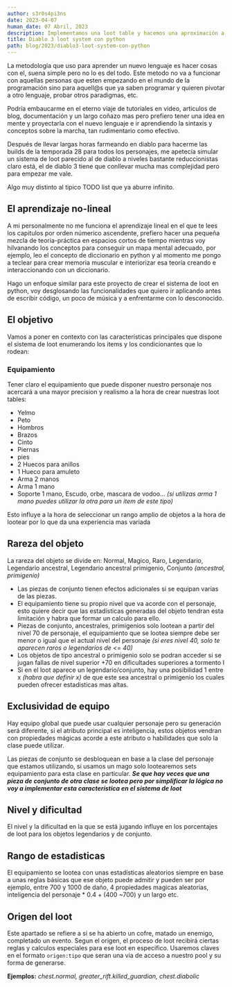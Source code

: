 ```yaml
---
author: s3r0s4pi3ns
date: 2023-04-07
human_date: 07 Abril, 2023
description: Implementamos una loot table y hacemos una aproximación a traves de código de como se podría construir el sistema que utiliza diablo 3 a la hora de lootear equipamiento y objetos.
title: Diablo 3 loot system con python
path: blog/2023/diablo3-loot-system-con-python
---
```


La metodología que uso para aprender un nuevo lenguaje es hacer cosas con el, suena simple pero no lo es del todo. Este metodo no va a funcionar con aquellas personas que esten empezando en el mundo de la programación sino para aquell@s que ya saben programar y quieren pivotar a otro lenguaje, probar otros paradigmas, etc.

Podría embaucarme en el eterno viaje de tutoriales en video, articulos de blog, documentación y un largo coñazo mas pero prefiero tener una idea en mente y proyectarla con el nuevo lenguaje e ir aprendiendo la sintaxis y conceptos sobre la marcha, tan rudimentario como efectivo.

Después de llevar largas horas farmeando en diablo para hacerme las builds de la temporada 28 para todos los personajes, me apetecía simular un sistema de loot parecido al de diablo a niveles bastante reduccionistas claro está, el de diablo 3 tiene que conllevar mucha mas complejidad pero para empezar me vale.

Algo muy distinto al tipico TODO list que ya aburre infinito.

## El aprendizaje no-lineal

A mi personalmente no me funciona el aprendizaje lineal en el que te lees los capitulos por orden númerico ascendente, prefiero hacer una pequeña mezcla de teoria-práctica en espacios cortos de tiempo mientras voy hilvanando los conceptos para conseguir un mapa mental adecuado, por ejemplo, leo el concepto de diccionario en python y al momento me pongo a teclear para crear memoria muscular e interiorizar esa teoría creando e interaccionando con un diccionario.

Hago un enfoque similar para este proyecto de crear el sistema de loot en python, voy desglosando las funcionalidades que quiero ir aplicando antes de escribir código, un poco de música y a enfrentarme con lo desconocido.

## El objetivo

Vamos a poner en contexto con las características principales que dispone el sistema de loot enumerando los items y los condicionantes que lo rodean:

### Equipamiento

Tener claro el equipamiento que puede disponer nuestro personaje nos acercará a una mayor precision y realismo a la hora de crear nuestras loot tables:

- Yelmo
- Peto
- Hombros
- Brazos
- Cinto
- Piernas
- pies
- 2 Huecos para anillos
- 1 Hueco para amuleto
- Arma 2 manos
- Arma 1 mano
- Soporte 1 mano, Escudo, orbe, mascara de vodoo... _(si utilizas arma 1 mano puedes utilizar la otra para un item de este tipo)_

Esto influye a la hora de seleccionar un rango amplio de objetos a la hora de lootear por lo que da una experiencia mas variada

## Rareza del objeto

La rareza del objeto se divide en:
Normal, Magico, Raro, Legendario, Legendario ancestral, Legendario ancestral primigenio, Conjunto _(ancestral, primigenio)_

- Las piezas de conjunto tienen efectos adicionales si se equipan varias de las piezas.
- El equipamiento tiene su propio nivel que va acorde con el personaje, esto quiere decir que las estadísticas generadas del objeto tendran esta limitación y habra que formar un calculo para ello.
- Piezas de conjunto, ancestrales, primigenios solo lootean a partir del nivel 70 de personaje, el equipamiento que se lootea siempre debe ser menor o igual que el actual nivel del personaje _(si eres nivel 40, solo te aparecen raros o legendarios de <= 40)_
- Los objetos de tipo ancestral o primigenio solo se podran acceder si se jugan fallas de nivel superior +70 en dificultades superiores a tormento I
- Si en el loot aparece un legendario/conjunto, hay una posibilidad 1 entre x _(habra que definir x)_ de que este sea ancestral o primigenio los cuales pueden ofrecer estadisticas mas altas.

## Exclusividad de equipo

Hay equipo global que puede usar cualquier personaje pero su generación será diferente, si el atributo principal es inteligencia, estos objetos vendran con propiedades mágicas acorde a este atributo o habilidades que solo la clase puede utilizar.

Las piezas de conjunto se desbloquean en base a la clase del personaje que estamos utilizando, si usamos un mago solo lootearemos sets equipamiento para esta clase en particular.
**_Se que hay veces que una pieza de conjunto de otra clase se lootea pero por simplificar la lógica no voy a implementar esta característica en el sistema de loot_**

## Nivel y dificultad

El nivel y la dificultad en la que se está jugando influye en los porcentajes de loot para los objetos legendarios y de conjunto.

## Rango de estadisticas

El equipamiento se lootea con unas estadísticas aleatorios siempre en base a unas reglas básicas que ese objeto puede admitir y pueden ser por ejemplo, entre 700 y 1000 de daño, 4 propiedades magicas aleatorias, inteligencia del personaje \* 0.4 + (400 ~700) y un largo etc.

## Origen del loot

Este apartado se refiere a si se ha abierto un cofre, matado un enemigo, completado un evento. Segun el origen, el proceso de loot recibirá ciertas reglas y calculos especiales para ese loot en especifico. Usaremos claves en el formato `origen:tipo` que seran una via de acceso a nuestro pool y su forma de generarse.

**Ejemplos:** _*chest.normal, greater_rift.killed_guardian, chest.diabolic*_
